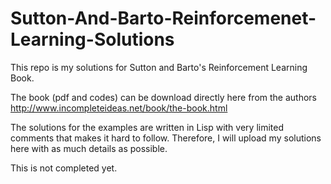 # Sutton-And-Barto-Reinforcemenet-Learning-Solutions
This repo is my solutions for Sutton and Barto's Reinforcement Learning Book.

The book (pdf and codes) can be download directly here from the authors http://www.incompleteideas.net/book/the-book.html

The solutions for the examples are written in Lisp with very limited comments that makes it hard to follow. Therefore, I will upload my solutions here with as much details as possible.

This is not completed yet.
